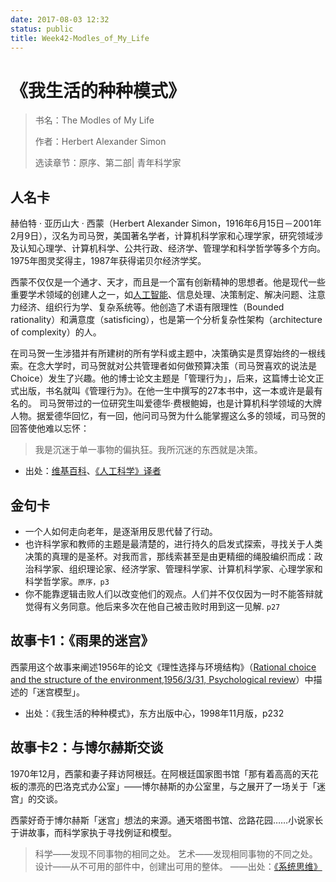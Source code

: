 ```yaml
---
date: 2017-08-03 12:32
status: public
title: Week42-Modles_of_My_Life
---
```


# 《我生活的种种模式》

> 书名：The Modles of My Life
>
> 作者：Herbert Alexander Simon
>
> 选读章节：原序、第二部| 青年科学家



## 人名卡
 赫伯特 · 亚历山大 · 西蒙（Herbert Alexander Simon，1916年6月15日－2001年2月9日），汉名为司马贺，美国著名学者，计算机科学家和心理学家，研究领域涉及认知心理学、计算机科学、公共行政、经济学、管理学和科学哲学等多个方向。
1975年图灵奖得主，1987年获得诺贝尔经济学奖。

西蒙不仅仅是一个通才、天才，而且是一个富有创新精神的思想者。他是现代一些重要学术领域的创建人之一，如[人工智能](https://www.wikiwand.com/zh-hans/%E4%BA%BA%E5%B7%A5%E6%99%BA%E8%83%BD)、信息处理、决策制定、解决问题、注意力经济、组织行为学、复杂系统等。他创造了术语有限理性（Bounded rationality）和满意度（satisficing），也是第一个分析复杂性架构（architecture of complexity）的人。

在司马贺一生涉猎并有所建树的所有学科或主题中，决策确实是贯穿始终的一根线索。在念大学时，司马贺就对公共管理者如何做预算决策（司马贺喜欢的说法是Choice）发生了兴趣。他的博士论文主题是「管理行为」，后来，这篇博士论文正式出版，书名就叫《管理行为》。在他一生中撰写的27本书中，这一本或许是最有名的。
司马贺带过的一位研究生叫爱德华·费根鲍姆，也是计算机科学领域的大牌人物。据爱德华回忆，有一回，他问司马贺为什么能掌握这么多的领域，司马贺的回答使他难以忘怀：
> 我是沉迷于单一事物的偏执狂。我所沉迷的东西就是决策。
- 出处：[维基百科](https://www.wikiwand.com/zh-hans/%E5%8F%B8%E9%A9%AC%E8%B4%BA)、[《人工科学》译者](http://www.psychspace.com/psych/viewnews-593)


## 金句卡
-  一个人如何走向老年，是逐渐用反思代替了行动。
-  也许科学家和教师的主题是最清楚的，进行持久的启发式探索，寻找关于人类决策的真理的是圣杯。对我而言，那线索甚至是由更精细的绳股编织而成：政治科学家、组织理论家、经济学家、管理科学家、计算机科学家、心理学家和科学哲学家。`原序，p3`
-  你不能靠逻辑击败人们以改变他们的观点。人们并不仅仅因为一时不能答辩就觉得有义务同意。他后来多次在他自己被击败时用到这一见解. `p27`

## 故事卡1：《雨果的迷宫》
西蒙用这个故事来阐述1956年的论文《理性选择与环境结构》（[Rational choice and the structure of the environment,1956/3/31, Psychological review](http://www.math.mcgill.ca/vetta/CS764.dir/bounded.pdf)）中描述的「迷宫模型」。
- 出处：《我生活的种种模式》，东方出版中心，1998年11月版，p232

## 故事卡2：与博尔赫斯交谈
1970年12月，西蒙和妻子拜访阿根廷。在阿根廷国家图书馆「那有着高高的天花板的漂亮的巴洛克式办公室」——博尔赫斯的办公室里，与之展开了一场关于「迷宫」的交谈。

西蒙好奇于博尔赫斯「迷宫」想法的来源。通天塔图书馆、岔路花园……小说家长于讲故事，而科学家执于寻找例证和模型。

> 科学——发现不同事物的相同之处。
> 艺术——发现相同事物的不同之处。
> 设计——从不可用的部件中，创建出可用的整体。
> ——出处：[《系统思维》](https://book.douban.com/subject/25905681/)